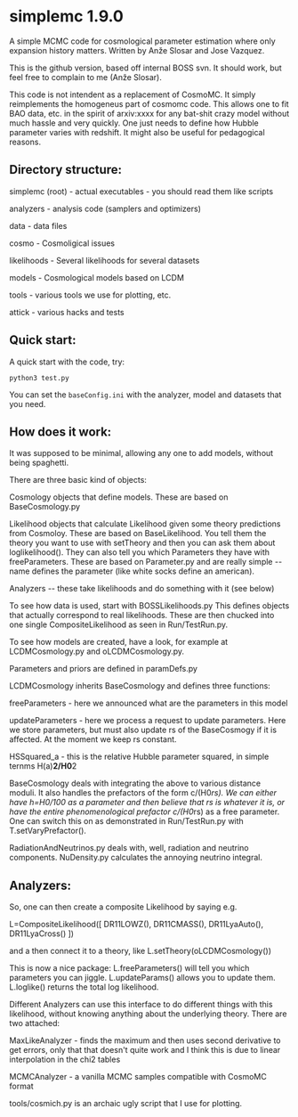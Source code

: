 simplemc 1.9.0
===============

A simple MCMC code for cosmological parameter estimation where only
expansion history matters. Written by Anže Slosar and Jose Vazquez.

This is the github version, based off internal BOSS svn. It should
work, but feel free to complain to me (Anže Slosar).

This code is not intendent as a replacement of CosmoMC. It simply
reimplements the homogeneus part of cosmomc code. This allows one to
fit BAO data, etc. in the spirit of arxiv:xxxx for any bat-shit crazy
model without much hassle and very quickly. One just needs to define
how Hubble parameter varies with redshift. It might also be useful for
pedagogical reasons.


Directory structure:
--------------------
simplemc (root) - actual executables - you should read them like scripts

analyzers - analysis code (samplers and optimizers)

data - data files  

cosmo - Cosmoligical issues

likelihoods - Several likelihoods for several datasets

models - Cosmological models based on LCDM 

tools - various tools we use for plotting, etc.  

attick - various hacks and tests  

Quick start:
------------

A quick start with the code, try:

`python3 test.py`  


You can set the `baseConfig.ini` with the analyzer, model and datasets that
you need.  

How does it work:
-----------------

It was supposed to be minimal, allowing any one to add models, without
being spaghetti.

There are three basic kind of objects:

Cosmology objects that define models. These are based on
BaseCosmology.py 

Likelihood objects that calculate Likelihood given some theory
predictions from Cosmoloy. These are based on BaseLikelihood. You tell
them the theory you want to use with setTheory and then you can ask
them about loglikelihood(). They can also tell you which Parameters
they have with freeParameters. These are based on Parameter.py and are
really simple -- name defines the parameter (like white socks define
an american).

Analyzers -- these take likelihoods and do something with it (see below)

To see how data is used, start with BOSSLikelihoods.py This defines
objects that actually correspond to real likelihoods.  These are then
chucked into one single CompositeLikelihood as seen in Run/TestRun.py.

To see how models are created, have a look, for example at
LCDMCosmology.py and oLCDMCosmology.py.

Parameters and priors are defined in paramDefs.py

LCDMCosmology inherits BaseCosmology and defines three functions:

freeParameters - here we announced what are the parameters in this
model

updateParameters - here we process a request to update
parameters. Here we store parameters, but must also update rs of the
BaseCosmogy if it is affected. At the moment we keep rs constant.

HSSquared_a - this is the relative Hubble parameter squared, 
              in simple ternms H(a)**2/H0**2

BaseCosmology deals with integrating the above to various distance
moduli. It also handles the prefactors of the form c/(H0*rs). We can
either have h=H0/100 as a parameter and then believe that rs is
whatever it is, or have the entire phenomenological prefactor
c/(H0*rs) as a free parameter. One can switch this on as demonstrated
in Run/TestRun.py with T.setVaryPrefactor().

RadiationAndNeutrinos.py deals with, well, radiation and neutrino components.
NuDensity.py calculates the annoying neutrino integral.


Analyzers:
----------

So, one can then create a composite Likelihood by saying e.g.

L=CompositeLikelihood([
    DR11LOWZ(),
    DR11CMASS(),
    DR11LyaAuto(),
    DR11LyaCross()
    ])

and a then connect it to a theory, like 
L.setTheory(oLCDMCosmology())

This is now a nice package:
L.freeParameters() will tell you which parameters you can jiggle.
L.updateParams() allows you to update them.
L.loglike() returns the total log likelihood.

Different Analyzers can use this interface to  do different things
with this likelihood, without knowing anything about the underlying
theory. There are two attached:

MaxLikeAnalyzer - finds the maximum and then uses second derivative to
get errors, only that that doesn't quite work and I think this is due
to linear interpolation in the chi2 tables

MCMCAnalyzer - a vanilla MCMC samples compatible with CosmoMC format

tools/cosmich.py is an archaic ugly script that I use for plotting.




